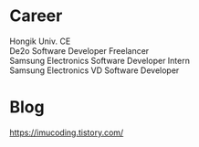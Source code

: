 
# Career
Hongik Univ. CE   
De2o Software Developer Freelancer  
Samsung Electronics Software Developer Intern                                                                                             
Samsung Electronics VD Software Developer


# Blog 
https://imucoding.tistory.com/      




